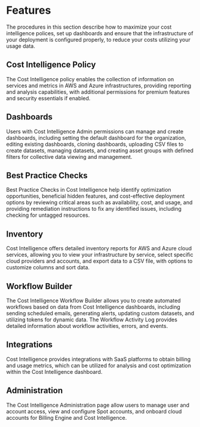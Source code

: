 # Features

The procedures in this section describe how to maximize your cost intelligence polices, set up dashboards and ensure that the infrastructure of your deployment is configured properly, to reduce your costs utilizing your usage data.  

## Cost Intelligence Policy

The Cost Intelligence policy enables the collection of information on services and metrics in AWS and Azure infrastructures, providing reporting and analysis capabilities, with additional permissions for premium features and security essentials if enabled.

## Dashboards

Users with Cost Intelligence Admin permissions can manage and create dashboards, including setting the default dashboard for the organization, editing existing dashboards, cloning dashboards, uploading CSV files to create datasets, managing datasets, and creating asset groups with defined filters for collective data viewing and management.

## Best Practice Checks

Best Practice Checks in Cost Intelligence help identify optimization opportunities, beneficial hidden features, and cost-effective deployment options by reviewing critical areas such as availability, cost, and usage, and providing remediation instructions to fix any identified issues, including checking for untagged resources.

## Inventory

Cost Intelligence offers detailed inventory reports for AWS and Azure cloud services, allowing you to view your infrastructure by service, select specific cloud providers and accounts, and export data to a CSV file, with options to customize columns and sort data.

## Workflow Builder

The Cost Intelligence Workflow Builder allows you to create automated workflows based on data from Cost Intelligence dashboards, including sending scheduled emails, generating alerts, updating custom datasets, and utilizing tokens for dynamic data. The Workflow Activity Log provides detailed information about workflow activities, errors, and events.

## Integrations

Cost Intelligence provides integrations with SaaS platforms to obtain billing and usage metrics, which can be utilized for analysis and cost optimization within the Cost Intelligence dashboard.

## Administration

The Cost Intelligence Administration page allow users to manage user and account access, view and configure Spot accounts, and onboard cloud accounts for Billing Engine and Cost Intelligence.
